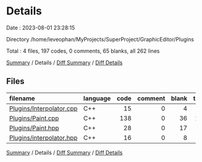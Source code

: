 # Details

Date : 2023-08-01 23:28:15

Directory /home/leveophan/MyProjects/SuperProject/GraphicEditor/Plugins

Total : 4 files,  197 codes, 0 comments, 65 blanks, all 262 lines

[Summary](results.md) / Details / [Diff Summary](diff.md) / [Diff Details](diff-details.md)

## Files
| filename | language | code | comment | blank | total |
| :--- | :--- | ---: | ---: | ---: | ---: |
| [Plugins/Interpolator.cpp](/Plugins/Interpolator.cpp) | C++ | 15 | 0 | 4 | 19 |
| [Plugins/Paint.cpp](/Plugins/Paint.cpp) | C++ | 138 | 0 | 36 | 174 |
| [Plugins/Paint.hpp](/Plugins/Paint.hpp) | C++ | 28 | 0 | 17 | 45 |
| [Plugins/interpolator.hpp](/Plugins/interpolator.hpp) | C++ | 16 | 0 | 8 | 24 |

[Summary](results.md) / Details / [Diff Summary](diff.md) / [Diff Details](diff-details.md)